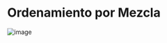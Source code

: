 # Ordenamiento por Mezcla
![image](https://user-images.githubusercontent.com/5318519/193422855-c69a648b-7938-460d-bd1c-a292661d512c.png)
